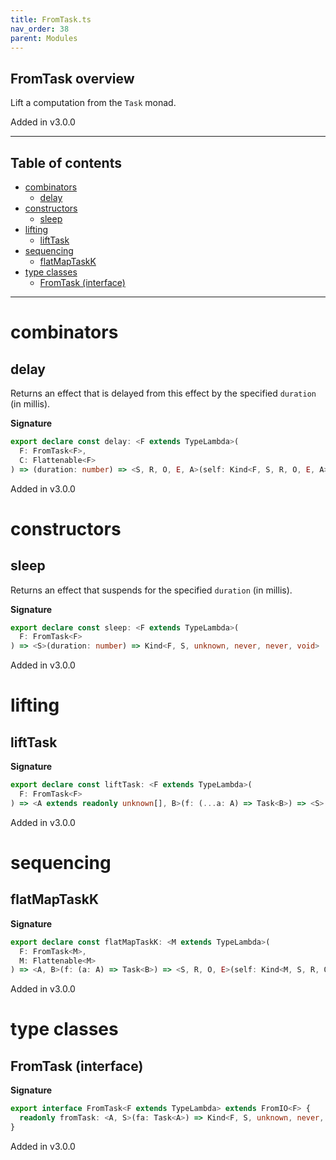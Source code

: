 ```yaml
---
title: FromTask.ts
nav_order: 38
parent: Modules
---
```


## FromTask overview

Lift a computation from the `Task` monad.

Added in v3.0.0

---

<h2 class="text-delta">Table of contents</h2>

- [combinators](#combinators)
  - [delay](#delay)
- [constructors](#constructors)
  - [sleep](#sleep)
- [lifting](#lifting)
  - [liftTask](#lifttask)
- [sequencing](#sequencing)
  - [flatMapTaskK](#flatmaptaskk)
- [type classes](#type-classes)
  - [FromTask (interface)](#fromtask-interface)

---

# combinators

## delay

Returns an effect that is delayed from this effect by the specified `duration` (in millis).

**Signature**

```ts
export declare const delay: <F extends TypeLambda>(
  F: FromTask<F>,
  C: Flattenable<F>
) => (duration: number) => <S, R, O, E, A>(self: Kind<F, S, R, O, E, A>) => Kind<F, S, R, O, E, A>
```

Added in v3.0.0

# constructors

## sleep

Returns an effect that suspends for the specified `duration` (in millis).

**Signature**

```ts
export declare const sleep: <F extends TypeLambda>(
  F: FromTask<F>
) => <S>(duration: number) => Kind<F, S, unknown, never, never, void>
```

Added in v3.0.0

# lifting

## liftTask

**Signature**

```ts
export declare const liftTask: <F extends TypeLambda>(
  F: FromTask<F>
) => <A extends readonly unknown[], B>(f: (...a: A) => Task<B>) => <S>(...a: A) => Kind<F, S, unknown, never, never, B>
```

Added in v3.0.0

# sequencing

## flatMapTaskK

**Signature**

```ts
export declare const flatMapTaskK: <M extends TypeLambda>(
  F: FromTask<M>,
  M: Flattenable<M>
) => <A, B>(f: (a: A) => Task<B>) => <S, R, O, E>(self: Kind<M, S, R, O, E, A>) => Kind<M, S, R, O, E, B>
```

Added in v3.0.0

# type classes

## FromTask (interface)

**Signature**

```ts
export interface FromTask<F extends TypeLambda> extends FromIO<F> {
  readonly fromTask: <A, S>(fa: Task<A>) => Kind<F, S, unknown, never, never, A>
}
```

Added in v3.0.0
